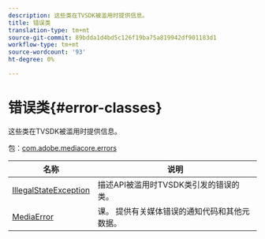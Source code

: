 ```yaml
---
description: 这些类在TVSDK被滥用时提供信息。
title: 错误类
translation-type: tm+mt
source-git-commit: 89bdda1d4bd5c126f19ba75a819942df901183d1
workflow-type: tm+mt
source-wordcount: '93'
ht-degree: 0%

---
```



# 错误类{#error-classes}

这些类在TVSDK被滥用时提供信息。

包：[com.adobe.mediacore.errors](https://help.adobe.com/en_US/primetime/api/psdk/asdoc-dhls_1.4/com/adobe/mediacore/errors/package-detail.html)

| 名称 | 说明 |
|---|---|
| [IllegalStateException](https://help.adobe.com/en_US/primetime/api/psdk/asdoc-dhls_1.4/com/adobe/mediacore/errors/IllegalStateException.html) | 描述API被滥用时TVSDK类引发的错误的类。 |
| [MediaError](https://help.adobe.com/en_US/primetime/api/psdk/asdoc-dhls_1.4/com/adobe/mediacore/errors/MediaError.html) | 课。 提供有关媒体错误的通知代码和其他元数据。 |

